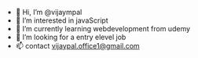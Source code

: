 - 👋 Hi, I’m @vijaympal
- 👀 I’m interested in javaScript
- 🌱 I’m currently learning webdevelopment from udemy
- 💞️ I’m looking for a entry elevel job
- 📫 contact vijaypal.office1@gmail.com

<!---
vijaympal/vijaympal is a ✨ special ✨ repository because its `README.md` (this file) appears on your GitHub profile.
You can click the Preview link to take a look at your changes.
--->
